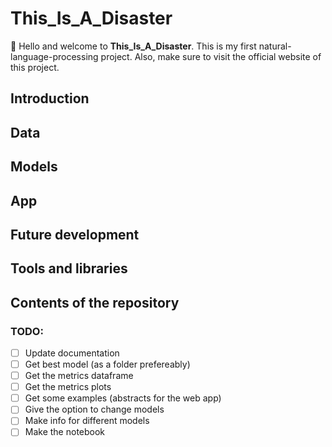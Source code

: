 # This_Is_A_Disaster

:wave: Hello and welcome to **This_Is_A_Disaster**. This is my first natural-language-processing project. Also, make sure to visit the official website of this project.

## Introduction

## Data

## Models

## App

## Future development

## Tools and libraries

## Contents of the repository

### TODO:

- [ ] Update documentation
- [ ] Get best model (as a folder prefereably)
- [ ] Get the metrics dataframe
- [ ] Get the metrics plots
- [ ] Get some examples (abstracts for the web app)
- [ ] Give the option to change models
- [ ] Make info for different models
- [ ] Make the notebook
